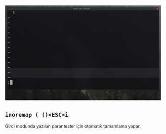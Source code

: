 ![](30.gif)

## `inoremap ( ()<ESC>i`

Girdi modunda yazılan parantezler için otomatik tamamlama yapar. 

